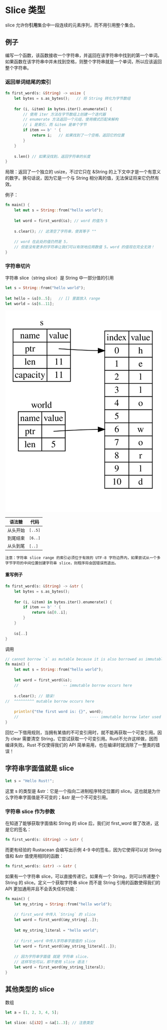 # Slice 类型

slice 允许你**引用**集合中一段连续的元素序列，而不用引用整个集合。

## 例子

编写一个函数，该函数接收一个字符串，并返回在该字符串中找到的第一个单词。如果函数在该字符串中并未找到空格，则整个字符串就是一个单词，所以应该返回整个字符串。

### 返回单词结尾的索引

```rust
fn first_word(s: &String) -> usize {
    let bytes = s.as_bytes();   // 将 String 转化为字节数组

    for (i, &item) in bytes.iter().enumerate() {
        // 使用 iter 方法在字节数组上创建一个迭代器
        // enumerate 方法返回一个元组，使用模式匹配来解构
        // i 是索引，而 &item 是单个字节
        if item == b' ' {
            return i;   // 如果找到了一个空格，返回它的位置
        }
    }

    s.len() // 如果没找到，返回字符串的长度
}
```

局限：返回了一个独立的 usize，不过它只在 &String 的上下文中才是一个有意义的数字。换句话说，因为它是一个与 String 相分离的值，无法保证将来它仍然有效。

例子：

```rust
fn main() {
    let mut s = String::from("hello world");

    let word = first_word(&s); // word 的值为 5

    s.clear(); // 这清空了字符串，使其等于 ""

    // word 在此处的值仍然是 5，
    // 但是没有更多的字符串让我们可以有效地应用数值 5。word 的值现在完全无效！
}
```

### 字符串切片

字符串 slice（string slice）是 String 中一部分值的引用

```rust
let s = String::from("hello world");

let hello = &s[0..5];   // [] 里面放入 range
let world = &s[6..11];
```

![slice](assets/04-06.svg)

语法糖 | 代码
-- | --
从头开始 | `[..5]`
到尾结束 | `[6..]`
从头到尾 | `[..]`

    注意：字符串 slice range 的索引必须位于有效的 UTF-8 字符边界内，如果尝试从一个多字节字符的中间位置创建字符串 slice，则程序将会因错误而退出。

#### 重写例子

```rust
fn first_word(s: &String) -> &str {
    let bytes = s.as_bytes();

    for (i, &item) in bytes.iter().enumerate() {
        if item == b' ' {
            return &s[0..i];
        }
    }

    &s[..]
}
```

调用

```rust
// cannot borrow `s` as mutable because it is also borrowed as immutable
fn main() {
    let mut s = String::from("hello world");

    let word = first_word(&s);
    //                    -- immutable borrow occurs here

    s.clear(); // 错误!
//  ^^^^^^^^^ mutable borrow occurs here

    println!("the first word is: {}", word);
    //                                ---- immutable borrow later used here
}
```

回忆一下借用规则，当拥有某值的不可变引用时，就不能再获取一个可变引用。因为 clear 需要清空 String，它尝试获取一个可变引用。Rust不允许这样做，因而编译失败。Rust 不仅使得我们的 API 简单易用，也在编译时就消除了一整类的错误！

## 字符串字面值就是 slice

```rust
let s = "Hello Rust!";
```

这里 s 的类型是 &str：它是一个指向二进制程序特定位置的 slice。这也就是为什么字符串字面值是不可变的；&str 是一个不可变引用。

### 字符串 slice 作为参数

在知道了能够获取字面值和 String 的 slice 后，我们对 first_word 做了改进，这是它的签名：

```rust
fn first_word(s: &String) -> &str {
```

而更有经验的 Rustacean 会编写出示例 4-9 中的签名，因为它使得可以对 String 值和 &str 值使用相同的函数：

```rust
fn first_word(s: &str) -> &str {
```

如果有一个字符串 slice，可以直接传递它。如果有一个 String，则可以传递整个 String 的 slice。定义一个获取字符串 slice 而不是 String 引用的函数使得我们的 API 更加通用并且不会丢失任何功能：

```rust
fn main() {
    let my_string = String::from("hello world");

    // first_word 中传入 `String` 的 slice
    let word = first_word(&my_string[..]);

    let my_string_literal = "hello world";

    // first_word 中传入字符串字面值的 slice
    let word = first_word(&my_string_literal[..]);

    // 因为字符串字面值 就是 字符串 slice，
    // 这样写也可以，即不使用 slice 语法！
    let word = first_word(my_string_literal);
}
```

## 其他类型的 slice

数组

```rust
let a = [1, 2, 3, 4, 5];

let slice: &[i32] = &a[1..3]; // 注意类型
```